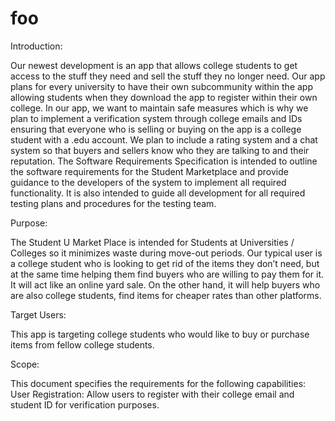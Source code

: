 ﻿# foo
Introduction:

Our newest development is an app that allows college students to get access to the
stuff they need and sell the stuff they no longer need. Our app plans for every university
to have their own subcommunity within the app allowing students when they download
the app to register within their own college. In our app, we want to maintain safe
measures which is why we plan to implement a verification system through college
emails and IDs ensuring that everyone who is selling or buying on the app is a college
student with a .edu account. We plan to include a rating system and a chat system so
that buyers and sellers know who they are talking to and their reputation. The Software
Requirements Specification is intended to outline the software requirements for the
Student Marketplace and provide guidance to the developers of the system to
implement all required functionality. It is also intended to guide all development for all
required testing plans and procedures for the testing team.

Purpose:

The Student U Market Place is intended for Students at Universities / Colleges so it
minimizes waste during move-out periods. Our typical user is a college student who is
looking to get rid of the items they don’t need, but at the same time helping them find
buyers who are willing to pay them for it. It will act like an online yard sale. On the other
hand, it will help buyers who are also college students, find items for cheaper rates than
other platforms.

Target Users:

This app is targeting college students who would like to buy or purchase items from
fellow college students.

Scope:

This document specifies the requirements for the following capabilities:
User Registration: Allow users to register with their college email and student ID
for verification purposes.
